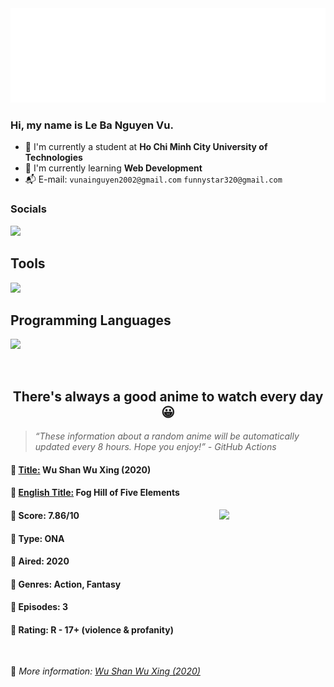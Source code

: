 
<img src="svg/nai.svg" />

<br />

<h3>Hi, my name is <strong>Le Ba Nguyen Vu</strong>.</h3>

- 🏫 I'm currently a student at **Ho Chi Minh City University of Technologies**
- 👀 I'm currently learning **Web Development**
- 📬 E-mail: `vunainguyen2002@gmail.com` `funnystar320@gmail.com`


<h3>Socials</h3>
<a target="_blank" href="https://instagram.com/vu.le1352"><img src="https://img.shields.io/badge/Instagram-%23E4405F.svg?style=for-the-badge&logo=Instagram&logoColor=white" /></a>

<p>
  <h2>Tools</h2>
  <a href="https://skillicons.dev">
    <img src="https://skillicons.dev/icons?i=git,dotnet,mongodb,express,react,nodejs,bootstrap,tailwind,laravel,docker&theme=dark" />
  </a>

  <br />

  <h2>Programming Languages</h2>

  <a href="https://skillicons.dev">
    <img src="https://skillicons.dev/icons?i=javascript,typescript,html,css,cs,php&theme=dark" />
  </a>
</p>

<br />

<h2 align="center">There's always a good anime to watch every day 😀</h2>

<blockquote>
<i>
<q>These information about a random anime will be automatically updated every 8 hours. Hope you enjoy!</q> - GitHub Actions
</i>
</blockquote>

<h4>
  <strong>🥭 <u>Title:</u></strong> Wu Shan Wu Xing (2020)
</h4>

<h4>🌿 <u>English Title:</u> Fog Hill of Five Elements</h4>

<img align="right" width="170" src=https://cdn.myanimelist.net/images/anime/1141/112764.jpg />

<h4>🌱 Score: 7.86/10</h4>

<h4>🌲 Type: ONA</h4>

<h4>🌴 Aired: 2020</h4>

<h4>🌵 Genres: Action, Fantasy</h4>

<h4>🥑 Episodes: 3</h4>

<h4>🍏 Rating: R - 17+ (violence & profanity)</h4>

<br />

🍂 *More information: [Wu Shan Wu Xing (2020)](https://myanimelist.net/anime/37936/Wu_Shan_Wu_Xing_2020)*
    